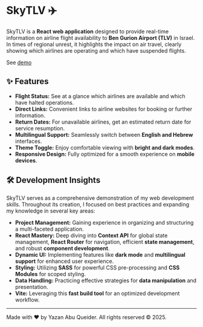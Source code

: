 # SkyTLV ✈️

SkyTLV is a **React web application** designed to provide real-time information on airline flight availability to **Ben Gurion Airport (TLV)** in Israel. In times of regional unrest, it highlights the impact on air travel, clearly showing which airlines are operating and which have suspended flights.

See [demo](https://skytlv.netlify.app/)

## ✨ Features

- **Flight Status:** See at a glance which airlines are available and which have halted operations.
- **Direct Links:** Convenient links to airline websites for booking or further information.
- **Return Dates:** For unavailable airlines, get an estimated return date for service resumption.
- **Multilingual Support:** Seamlessly switch between **English and Hebrew** interfaces.
- **Theme Toggle:** Enjoy comfortable viewing with **bright and dark modes**.
- **Responsive Design:** Fully optimized for a smooth experience on **mobile devices**.

## 🛠️ Development Insights

SkyTLV serves as a comprehensive demonstration of my web development skills. Throughout its creation, I focused on best practices and expanding my knowledge in several key areas:

- **Project Management:** Gaining experience in organizing and structuring a multi-faceted application.
- **React Mastery:** Deep diving into **Context API** for global state management, **React Router** for navigation, efficient **state management**, and robust **component development**.
- **Dynamic UI:** Implementing features like **dark mode** and **multilingual support** for enhanced user experience.
- **Styling:** Utilizing **SASS** for powerful CSS pre-processing and **CSS Modules** for scoped styling.
- **Data Handling:** Practicing effective strategies for **data manipulation** and presentation.
- **Vite:** Leveraging this **fast build tool** for an optimized development workflow.

---

Made with ❤️ by Yazan Abu Queider. All rights reserved © 2025.
